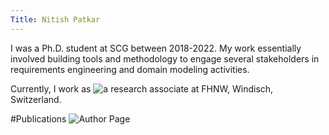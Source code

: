```yaml
---
Title: Nitish Patkar
---
```


I was a Ph.D. student at SCG between 2018-2022. 
My work essentially involved building tools and methodology to engage several stakeholders in requirements engineering and domain modeling activities.

Currently, I work as ![a research associate](https://www.fhnw.ch/en/about-fhnw/schools/school-of-engineering/institutes/institute-for-interactive-technologies/about-us) at FHNW, Windisch, Switzerland.


#Publications
![Author Page](%base_url%/scgbib/author)

